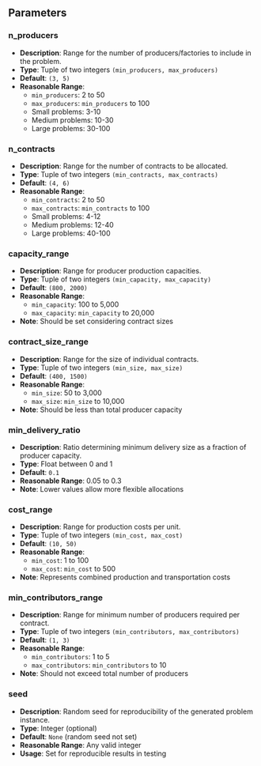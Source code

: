 ## Parameters

### n_producers
- **Description**: Range for the number of producers/factories to include in the problem.
- **Type**: Tuple of two integers `(min_producers, max_producers)`
- **Default**: `(3, 5)`
- **Reasonable Range**: 
  - `min_producers`: 2 to 50
  - `max_producers`: `min_producers` to 100
  - Small problems: 3-10
  - Medium problems: 10-30
  - Large problems: 30-100

### n_contracts
- **Description**: Range for the number of contracts to be allocated.
- **Type**: Tuple of two integers `(min_contracts, max_contracts)`
- **Default**: `(4, 6)`
- **Reasonable Range**:
  - `min_contracts`: 2 to 50
  - `max_contracts`: `min_contracts` to 100
  - Small problems: 4-12
  - Medium problems: 12-40
  - Large problems: 40-100

### capacity_range
- **Description**: Range for producer production capacities.
- **Type**: Tuple of two integers `(min_capacity, max_capacity)`
- **Default**: `(800, 2000)`
- **Reasonable Range**:
  - `min_capacity`: 100 to 5,000
  - `max_capacity`: `min_capacity` to 20,000
- **Note**: Should be set considering contract sizes

### contract_size_range
- **Description**: Range for the size of individual contracts.
- **Type**: Tuple of two integers `(min_size, max_size)`
- **Default**: `(400, 1500)`
- **Reasonable Range**:
  - `min_size`: 50 to 3,000
  - `max_size`: `min_size` to 10,000
- **Note**: Should be less than total producer capacity

### min_delivery_ratio
- **Description**: Ratio determining minimum delivery size as a fraction of producer capacity.
- **Type**: Float between 0 and 1
- **Default**: `0.1`
- **Reasonable Range**: 0.05 to 0.3
- **Note**: Lower values allow more flexible allocations

### cost_range
- **Description**: Range for production costs per unit.
- **Type**: Tuple of two integers `(min_cost, max_cost)`
- **Default**: `(10, 50)`
- **Reasonable Range**:
  - `min_cost`: 1 to 100
  - `max_cost`: `min_cost` to 500
- **Note**: Represents combined production and transportation costs

### min_contributors_range
- **Description**: Range for minimum number of producers required per contract.
- **Type**: Tuple of two integers `(min_contributors, max_contributors)`
- **Default**: `(1, 3)`
- **Reasonable Range**:
  - `min_contributors`: 1 to 5
  - `max_contributors`: `min_contributors` to 10
- **Note**: Should not exceed total number of producers

### seed
- **Description**: Random seed for reproducibility of the generated problem instance.
- **Type**: Integer (optional)
- **Default**: `None` (random seed not set)
- **Reasonable Range**: Any valid integer
- **Usage**: Set for reproducible results in testing